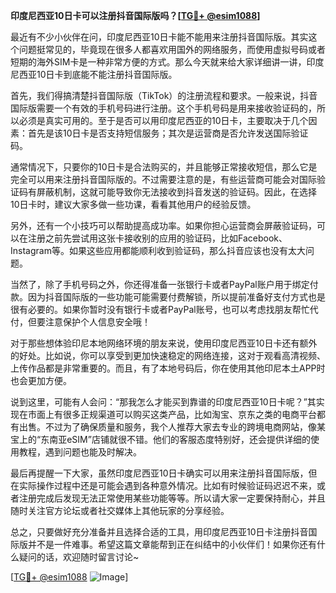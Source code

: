 **印度尼西亚10日卡可以注册抖音国际版吗？[[TG💪+ @esim1088](https://t.me/s/esim1088)]**

最近有不少小伙伴在问，印度尼西亚10日卡能不能用来注册抖音国际版。其实这个问题挺常见的，毕竟现在很多人都喜欢用国外的网络服务，而使用虚拟号码或者短期的海外SIM卡是一种非常方便的方式。那么今天就来给大家详细讲一讲，印度尼西亚10日卡到底能不能注册抖音国际版。

首先，我们得搞清楚抖音国际版（TikTok）的注册流程和要求。一般来说，抖音国际版需要一个有效的手机号码进行注册。这个手机号码是用来接收验证码的，所以必须是真实可用的。至于是否可以用印度尼西亚的10日卡，主要取决于几个因素：首先是该10日卡是否支持短信服务；其次是运营商是否允许发送国际验证码。

通常情况下，只要你的10日卡是合法购买的，并且能够正常接收短信，那么它是完全可以用来注册抖音国际版的。不过需要注意的是，有些运营商可能会对国际验证码有屏蔽机制，这就可能导致你无法接收到抖音发送的验证码。因此，在选择10日卡时，建议大家多做一些功课，看看其他用户的经验反馈。

另外，还有一个小技巧可以帮助提高成功率。如果你担心运营商会屏蔽验证码，可以在注册之前先尝试用这张卡接收别的应用的验证码，比如Facebook、Instagram等。如果这些应用都能顺利收到验证码，那么抖音应该也没有太大问题。

当然了，除了手机号码之外，你还得准备一张银行卡或者PayPal账户用于绑定付款。因为抖音国际版的一些功能可能需要付费解锁，所以提前准备好支付方式也是很有必要的。如果你暂时没有银行卡或者PayPal账号，也可以考虑找朋友帮忙代付，但要注意保护个人信息安全哦！

对于那些想体验印尼本地网络环境的朋友来说，使用印度尼西亚10日卡还有额外的好处。比如说，你可以享受到更加快速稳定的网络连接，这对于观看高清视频、上传作品都是非常重要的。而且，有了本地号码后，你在使用其他印尼本土APP时也会更加方便。

说到这里，可能有人会问：“那我怎么才能买到靠谱的印度尼西亚10日卡呢？”其实现在市面上有很多正规渠道可以购买这类产品，比如淘宝、京东之类的电商平台都有出售。不过为了确保质量和服务，我个人推荐大家去专业的跨境电商网站，像某宝上的“东南亚eSIM”店铺就很不错。他们的客服态度特别好，还会提供详细的使用教程，遇到问题也能及时解决。

最后再提醒一下大家，虽然印度尼西亚10日卡确实可以用来注册抖音国际版，但在实际操作过程中还是可能会遇到各种意外情况。比如有时候验证码迟迟不来，或者注册完成后发现无法正常使用某些功能等等。所以请大家一定要保持耐心，并且随时关注官方论坛或者社交媒体上其他玩家的分享经验。

总之，只要做好充分准备并且选择合适的工具，用印度尼西亚10日卡注册抖音国际版并不是一件难事。希望这篇文章能帮到正在纠结中的小伙伴们！如果你还有什么疑问的话，欢迎随时留言讨论~

[[TG💪+ @esim1088](https://t.me/s/esim1088) ![Image](https://i.postimg.cc/4NQfJmqS/Snipaste-2025-05-13-00-14-12.png)]